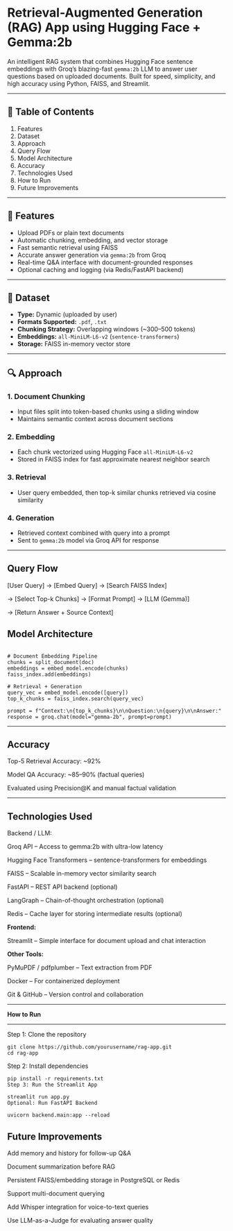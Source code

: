 # Retrieval-Augmented Generation (RAG) App using Hugging Face + Gemma:2b

An intelligent RAG system that combines Hugging Face sentence embeddings with Groq’s blazing-fast `gemma:2b` LLM to answer user questions based on uploaded documents. Built for speed, simplicity, and high accuracy using Python, FAISS, and Streamlit.

---

## 📑 Table of Contents
1. Features  
2. Dataset  
3. Approach  
4. Query Flow  
5. Model Architecture  
6. Accuracy  
7. Technologies Used  
8. How to Run  
9. Future Improvements  

---

## 🚀 Features
- Upload PDFs or plain text documents  
- Automatic chunking, embedding, and vector storage  
- Fast semantic retrieval using FAISS  
- Accurate answer generation via `gemma:2b` from Groq  
- Real-time Q&A interface with document-grounded responses  
- Optional caching and logging (via Redis/FastAPI backend)  

---

## 📂 Dataset
- **Type:** Dynamic (uploaded by user)  
- **Formats Supported:** `.pdf`, `.txt`  
- **Chunking Strategy:** Overlapping windows (~300–500 tokens)  
- **Embeddings:** `all-MiniLM-L6-v2` (`sentence-transformers`)  
- **Storage:** FAISS in-memory vector store  

---

## 🔍 Approach

### 1. Document Chunking
- Input files split into token-based chunks using a sliding window  
- Maintains semantic context across document sections  

### 2. Embedding
- Each chunk vectorized using Hugging Face `all-MiniLM-L6-v2`  
- Stored in FAISS index for fast approximate nearest neighbor search  

### 3. Retrieval
- User query embedded, then top-k similar chunks retrieved via cosine similarity  

### 4. Generation
- Retrieved context combined with query into a prompt  
- Sent to `gemma:2b` model via Groq API for response  

---

## Query Flow


[User Query] → [Embed Query] → [Search FAISS Index] 

→ [Select Top-k Chunks] → [Format Prompt] → [LLM (Gemma)]

→ [Return Answer + Source Context]

 ## Model Architecture

```text

# Document Embedding Pipeline
chunks = split_document(doc)
embeddings = embed_model.encode(chunks)
faiss_index.add(embeddings)

# Retrieval + Generation
query_vec = embed_model.encode([query])
top_k_chunks = faiss_index.search(query_vec)

prompt = f"Context:\n{top_k_chunks}\n\nQuestion:\n{query}\n\nAnswer:"
response = groq.chat(model="gemma-2b", prompt=prompt)

```

---

## Accuracy

Top-5 Retrieval Accuracy: ~92%

Model QA Accuracy: ~85–90% (factual queries)

Evaluated using Precision@K and manual factual validation

---

 ## Technologies Used
 
Backend / LLM:

Groq API – Access to gemma:2b with ultra-low latency

Hugging Face Transformers – sentence-transformers for embeddings

FAISS – Scalable in-memory vector similarity search

FastAPI – REST API backend (optional)

LangGraph – Chain-of-thought orchestration (optional)

Redis – Cache layer for storing intermediate results (optional)

**Frontend:**

Streamlit – Simple interface for document upload and chat interaction

**Other Tools:**

PyMuPDF / pdfplumber – Text extraction from PDF

Docker – For containerized deployment

Git & GitHub – Version control and collaboration

---

 **How to Run**

 ---
 
Step 1: Clone the repository

```text
git clone https://github.com/yourusername/rag-app.git
cd rag-app
```

Step 2: Install dependencies

```text
pip install -r requirements.txt
Step 3: Run the Streamlit App
```

```text
streamlit run app.py
Optional: Run FastAPI Backend
```

```text
uvicorn backend.main:app --reload
```

## Future Improvements

   Add memory and history for follow-up Q&A

   Document summarization before RAG

   Persistent FAISS/embedding storage in PostgreSQL or Redis

   Support multi-document querying

   Add Whisper integration for voice-to-text queries

   Use LLM-as-a-Judge for evaluating answer quality


